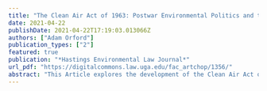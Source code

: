 ```yaml
---
title: "The Clean Air Act of 1963: Postwar Environmental Politics and the Debate Over Federal Power"
date: 2021-04-22
publishDate: 2021-04-22T17:19:03.013066Z
authors: ["Adam Orford"]
publication_types: ["2"]
featured: true
publication: "*Hastings Environmental Law Journal*"
url_pdf: "https://digitalcommons.law.uga.edu/fac_artchop/1356/"
abstract: "This Article explores the development of the Clean Air Act of 1963, the first law to allow the federal government to fight air pollution rather than study it. The Article focuses on the postwar years (1945-1963) and explores the rise of public health medical research, cooperative federalism, and the desire to harness the powers of the federal government for domestic social improvement, as key precursors to environmental law. It examines the origins of the idea that the federal government should “do something” about air pollution, and how that idea was translated, through drafting, lobbying, politicking, hearings, debate, influence, and votes, into a new commitment to a national program to end air pollution in the United States. In addition to presenting new perspectives on this understudied period in the development of environmental law, it is hoped that this work will shed some light on the nature of political opposition to environmental regulation, which today is one of the greatest challenges to effective pollution control."
---
```


